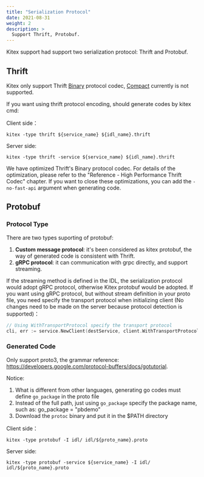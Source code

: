 ```yaml
---
title: "Serialization Protocol"
date: 2021-08-31
weight: 2
description: >
  Support Thrift, Protobuf.
---
```


Kitex support had support two serialization protocol: Thrift and Protobuf.

## Thrift

Kitex only support Thrift [Binary](https://github.com/apache/thrift/blob/master/doc/specs/thrift-binary-protocol.md) protocol codec, [Compact](https://github.com/apache/thrift/blob/master/doc/specs/thrift-compact-protocol.md) currently is not supported.

If you want using thrift protocol encoding, should generate codes by kitex cmd:

Client side：

```
kitex -type thrift ${service_name} ${idl_name}.thrift
```

Server side:

 ```
kitex -type thrift -service ${service_name} ${idl_name}.thrift
 ```

We have optimized Thrift's Binary protocol codec. For details of the optimization, please refer to the "Reference - High Performance Thrift Codec" chapter. If you want to close these optimizations, you can add the `-no-fast-api` argument when generating code.

## Protobuf

### Protocol Type

There are two types suporting of protobuf:

1. **Custom message protocol**: it's been considered as kitex protobuf, the way of generated code is consistent with Thrift.
2. **gRPC protocol**: it can communication with grpc directly, and support streaming.

If the streaming method is defined in the IDL, the serialization protocol would adopt gRPC protocol, otherwise Kitex protobuf would be adopted. If you want using gRPC protocol, but without stream definition in your proto file, you need specify the transport protocol when initializing client (No changes need to be made on the server because protocol detection is supported)：

```go
// Using WithTransportProtocol specify the transport protocol
cli, err := service.NewClient(destService, client.WithTransportProtocol(transport.GRPC))
```

### Generated Code

Only support proto3, the grammar reference: https://developers.google.com/protocol-buffers/docs/gotutorial.

Notice:

1. What is different from other languages, generating go codes must define `go_package` in the proto file
2. Instead of the full path, just using `go_package` specify the package name, such as: go_package = "pbdemo"
3. Download the `protoc` binary and put it in the $PATH directory

Client side：

```
kitex -type protobuf -I idl/ idl/${proto_name}.proto
```

Server side:

```
kitex -type protobuf -service ${service_name} -I idl/ idl/${proto_name}.proto
```